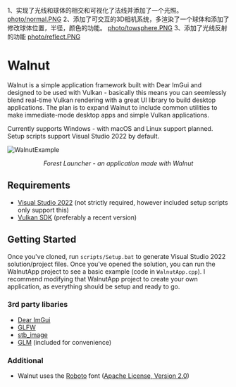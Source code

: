 1、实现了光线和球体的相交和可视化了法线并添加了一个光照。
[photo/normal.PNG](https://github.com/oney2033/Cherno-RayTracing/blob/main/photo/normal.PNG)
2、添加了可交互的3D相机系统，多渲染了一个球体和添加了修改球体位置，半径，颜色的功能。
[photo/towsphere.PNG](https://github.com/oney2033/Cherno-RayTracing/blob/main/photo/towsphere.PNG)
3、添加了光线反射的功能
[photo/reflect.PNG](https://github.com/oney2033/Cherno-RayTracing/blob/main/photo/reflect.PNG)
# Walnut

Walnut is a simple application framework built with Dear ImGui and designed to be used with Vulkan - basically this means you can seemlessly blend real-time Vulkan rendering with a great UI library to build desktop applications. The plan is to expand Walnut to include common utilities to make immediate-mode desktop apps and simple Vulkan applications.

Currently supports Windows - with macOS and Linux support planned. Setup scripts support Visual Studio 2022 by default.

![WalnutExample](https://hazelengine.com/images/ForestLauncherScreenshot.jpg)
_<center>Forest Launcher - an application made with Walnut</center>_

## Requirements
- [Visual Studio 2022](https://visualstudio.com) (not strictly required, however included setup scripts only support this)
- [Vulkan SDK](https://vulkan.lunarg.com/sdk/home#windows) (preferably a recent version)

## Getting Started
Once you've cloned, run `scripts/Setup.bat` to generate Visual Studio 2022 solution/project files. Once you've opened the solution, you can run the WalnutApp project to see a basic example (code in `WalnutApp.cpp`). I recommend modifying that WalnutApp project to create your own application, as everything should be setup and ready to go.

### 3rd party libaries
- [Dear ImGui](https://github.com/ocornut/imgui)
- [GLFW](https://github.com/glfw/glfw)
- [stb_image](https://github.com/nothings/stb)
- [GLM](https://github.com/g-truc/glm) (included for convenience)

### Additional
- Walnut uses the [Roboto](https://fonts.google.com/specimen/Roboto) font ([Apache License, Version 2.0](https://www.apache.org/licenses/LICENSE-2.0))
